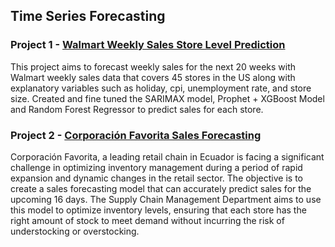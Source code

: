 ## Time Series Forecasting

### Project 1 - [Walmart Weekly Sales Store Level Prediction](https://github.com/yyklee/Walmart-Store-Forecasting)
This project aims to forecast weekly sales for the next 20 weeks with Walmart weekly sales data that covers 45 stores in the US along with explanatory variables such as holiday, cpi, unemployment rate, and store size. Created and fine tuned the SARIMAX model, Prophet + XGBoost Model and Random Forest Regressor to predict sales for each store.

### Project 2 - [Corporación Favorita Sales Forecasting](https://github.com/yyklee/Retail-Sales-Forecasting)
Corporación Favorita, a leading retail chain in Ecuador is facing a significant challenge in optimizing inventory management during a period of rapid expansion and dynamic changes in the retail sector. The objective is to create a sales forecasting model that can accurately predict sales for the upcoming 16 days. The Supply Chain Management Department aims to use this model to optimize inventory levels, ensuring that each store has the right amount of stock to meet demand without incurring the risk of understocking or overstocking.
